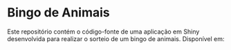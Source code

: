# Bingo de Animais

Este repositório contém o código-fonte de uma aplicação em Shiny desenvolvida para realizar o sorteio de um bingo de animais.
Disponível em:

